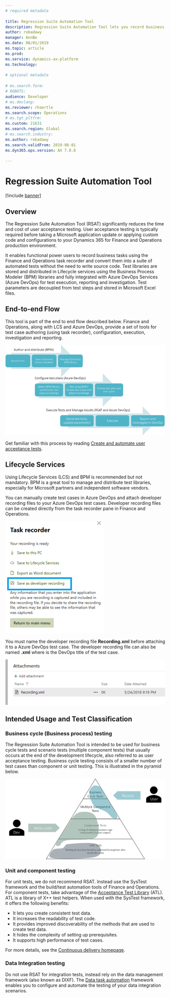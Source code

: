 ```yaml
---
# required metadata

title: Regression Suite Automation Tool
description: Regression Suite Automation Tool lets you record business tasks using the task recorder and convert them into a suite of automated tests without the need to write source code.
author: robadawy
manager: AnnBe
ms.date: 08/01/2019
ms.topic: article
ms.prod: 
ms.service: dynamics-ax-platform
ms.technology: 

# optional metadata

# ms.search.form: 
# ROBOTS: 
audience: Developer
# ms.devlang: 
ms.reviewer: rhaertle
ms.search.scope: Operations
# ms.tgt_pltfrm: 
ms.custom: 21631
ms.search.region: Global
# ms.search.industry: 
ms.author: robadawy
ms.search.validFrom: 2019-08-01
ms.dyn365.ops.version: AX 7.0.0

---
```


# Regression Suite Automation Tool

[!include [banner](../../includes/banner.md)]

## Overview
The Regression Suite Automation Tool (RSAT) significantly reduces the time and cost of user acceptance testing. User acceptance testing is typically required before taking a  Microsoft application update or applying custom code and configurations to your Dynamics 365 for Finance and Operations production environment.

It enables functional power users to record business tasks using the Finance and Operations task recorder and convert them into a suite of automated tests without the need to write source code. Test libraries are stored and distributed in Lifecycle services using the Business Process Modeler (BPM) libraries and fully integrated with Azure DevOps Services (Azure DevOps) for test execution, reporting and investigation. Test parameters are decoupled from test steps and stored in Microsoft Excel files.

## End-to-end Flow
This tool is part of the end to end flow described below. Finance and Operations, along with LCS and Azure DevOps, provide a set of tools for test case authoring (using task recorder), configuration, execution, investigation and reporting.

![Author, configure, and execute](media/end-to-end.png)

Get familiar with this process by reading [Create and automate user acceptance tests](../../lifecycle-services/using-task-guides-and-bpm-to-create-user-acceptance-tests.md).

## Lifecycle Services
Using Lifecycle Services (LCS) and BPM is recommended but not mandatory. BPM is a great tool to manage and distribute test libraries, especially for Microsoft partners and independent software vendors. 

You can manually create test cases in Azure DevOps and attach developer recording files to your Azure DevOps test cases. Developer recording files can be created directly from the task recorder pane in Finance and Operations.

![Save task recording as developer](media/save-as-developer.png)

You must name the developer recording file **Recording.xml** before attaching it to a Azure DevOps test case. The developer recording file can also be named **<Test Case Title>.xml** where **<Test Case Title>** is the DevOps title of the test case.

![Add attachment](media/attachments.png)

## Intended Usage and Test Classification

### Business cycle (Business process) testing
The Regression Suite Automation Tool is intended to be used for business cycle tests and scenario tests (multiple component tests) that usually occurs at the end of the development lifecycle, also referred to as user acceptance testing. Business cycle testing consists of a smaller number of test cases than component or unit testing. This is illustrated in the pyramid below.

![Unit tests, component tests, multiple component tests, business cycle tests](media/business-cycle.png)

### Unit and component testing
For unit tests, we do not recommend RSAT. Instead use the SysTest framework and the build/test automation tools of Finance and Operations. For component tests, take advantage of the [Acceptance Test Library](../acceptance-test-library.md) (ATL). ATL is a library of X++ test helpers.  When used with the SysTest framework, it offers the following benefits:
+ It lets you create consistent test data.
+ It increases the readability of test code.
+ It provides improved discoverability of the methods that are used to create test data.
+ It hides the complexity of setting up prerequisites.
+ It supports high performance of test cases.

For more details, see the [Continuous delivery homepage](../../dev-tools/continuous-delivery-home-page.md).

### Data Integration testing
Do not use RSAT for integration tests, instead rely on the data management framework (also known as DIXF). The [Data task automation](../../data-entities/data-task-automation.md) framework enables you to configure and automate the testing of your data integration scenarios.




